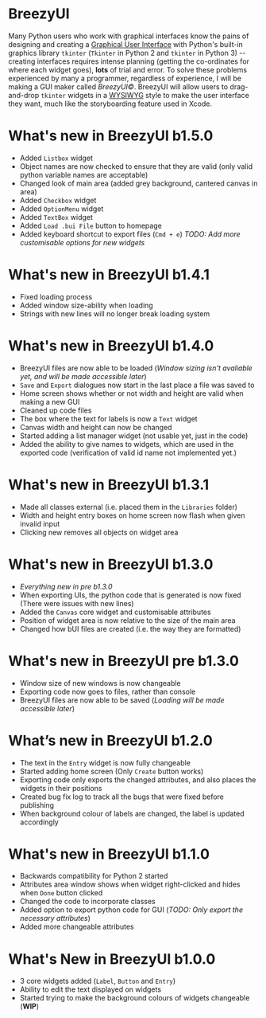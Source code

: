 # BreezyUI
Many Python users who work with graphical interfaces know the pains of designing and creating a [Graphical User Interface](https://en.wikipedia.org/wiki/Graphical_user_interface) with Python's built-in graphics library `tkinter` (`Tkinter` in Python 2 and `tkinter` in Python 3)  -- creating interfaces requires intense planning (getting the co-ordinates for where each widget goes), **lots** of trial and error. To solve these problems experienced by many a programmer, regardless of experience, I will be making a GUI maker called _BreezyUI&copy;_. BreezyUI will allow users to drag-and-drop `tkinter` widgets in a [WYSIWYG](https://en.wikipedia.org/wiki/WYSIWYG) style to make the user interface they want, much like the storyboarding feature used in Xcode.

# What's new in BreezyUI b1.5.0
* Added `Listbox` widget
* Object names are now checked to ensure that they are valid (only valid python variable names are acceptable)
* Changed look of main area (added grey background, cantered canvas in area)
* Added `Checkbox` widget
* Added `OptionMenu` widget
* Added `TextBox` widget
* Added `Load .bui File` button to homepage
* Added keyboard shortcut to export files (`Cmd + e`)
_TODO: Add more customisable options for new widgets_

# What's new in BreezyUI b1.4.1
* Fixed loading process
* Added window size-ability when loading
* Strings with new lines will no longer break loading system

# What's new in BreezyUI b1.4.0
* BreezyUI files are now able to be loaded (_Window sizing isn't avaliable yet, and will be made accessible later_)
* `Save` and `Export` dialogues now start in the last place a file was saved to
* Home screen shows whether or not width and height are valid when making a new GUI
* Cleaned up code files
* The box where the text for labels is now a `Text` widget
* Canvas width and height can now be changed
* Started adding a list manager widget (not usable yet, just in the code)
* Added the ability to give names to widgets, which are used in the exported code (verification of valid id name not implemented yet.)

# What's new in BreezyUI b1.3.1
* Made all classes external (i.e. placed them in the `Libraries` folder)
* Width and height entry boxes on home screen now flash when given invalid input
* Clicking new removes all objects on widget area

# What's new in BreezyUI b1.3.0
* _Everything new in pre b1.3.0_
* When exporting UIs, the python code that is generated is now fixed (There were issues with new lines)
* Added the `Canvas` core widget and customisable attributes
* Position of widget area is now relative to the size of the main area
* Changed how bUI files are created (i.e. the way they are formatted)

# What's new in BreezyUI pre b1.3.0
* Window size of new windows is now changeable
* Exporting code now goes to files, rather than console
* BreezyUI files are now able to be saved (_Loading will be made accessible later_)

# What’s new in BreezyUI b1.2.0
* The text in the `Entry` widget is now fully changeable
* Started adding home screen (Only `Create` button works)
* Exporting code only exports the changed attributes, and also places the widgets in their positions
* Created bug fix log to track all the bugs that were fixed before publishing
* When background colour of labels are changed, the label is updated accordingly

# What's new in BreezyUI b1.1.0
* Backwards compatibility for Python 2 started
* Attributes area window shows when widget right-clicked and hides when `Done` button clicked
* Changed the code to incorporate classes
* Added option to export python code for GUI (*TODO: Only export the necessary attributes*)
* Added more changeable attributes

# What's New in BreezyUI b1.0.0
* 3 core widgets added (`Label`, `Button` and `Entry`)
* Ability to edit the text displayed on widgets
* Started trying to make the background colours of widgets changeable (**WIP**)
